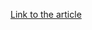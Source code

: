 [Link to the article](https://cybersecuritynews.com/reflectiz-now-available-on-the-datadog-marketplace/)
